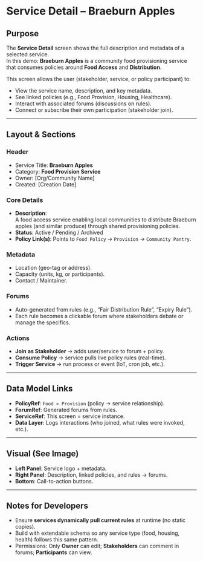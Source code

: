 # Service Detail – Braeburn Apples

## Purpose
The **Service Detail** screen shows the full description and metadata of a selected service.  
In this demo: **Braeburn Apples** is a community food provisioning service that consumes policies around **Food Access** and **Distribution**.

This screen allows the user (stakeholder, service, or policy participant) to:
- View the service name, description, and key metadata.
- See linked policies (e.g., Food Provision, Housing, Healthcare).
- Interact with associated forums (discussions on rules).
- Connect or subscribe their own participation (stakeholder join).

---

## Layout & Sections

### Header
- Service Title: **Braeburn Apples**
- Category: **Food Provision Service**
- Owner: [Org/Community Name]
- Created: [Creation Date]

### Core Details
- **Description**:  
  A food access service enabling local communities to distribute Braeburn apples (and similar produce) through shared provisioning policies.  
- **Status**: Active / Pending / Archived  
- **Policy Link(s)**: Points to `Food Policy` → `Provision` → `Community Pantry`.

### Metadata
- Location (geo-tag or address).  
- Capacity (units, kg, or participants).  
- Contact / Maintainer.

### Forums
- Auto-generated from rules (e.g., “Fair Distribution Rule”, “Expiry Rule”).  
- Each rule becomes a clickable forum where stakeholders debate or manage the specifics.

### Actions
- **Join as Stakeholder** → adds user/service to forum + policy.  
- **Consume Policy** → service pulls live policy rules (real-time).  
- **Trigger Service** → run process or event (IoT, cron job, etc.).  

---

## Data Model Links
- **PolicyRef**: `Food > Provision` (policy → service relationship).  
- **ForumRef**: Generated forums from rules.  
- **ServiceRef**: This screen = service instance.  
- **Data Layer**: Logs interactions (who joined, what rules were invoked, etc.).

---

## Visual (See Image)
- **Left Panel**: Service logo + metadata.  
- **Right Panel**: Description, linked policies, and rules → forums.  
- **Bottom**: Call-to-action buttons.

---

## Notes for Developers
- Ensure **services dynamically pull current rules** at runtime (no static copies).  
- Build with extendable schema so any service type (food, housing, health) follows this same pattern.  
- Permissions: Only **Owner** can edit; **Stakeholders** can comment in forums; **Participants** can view.  
